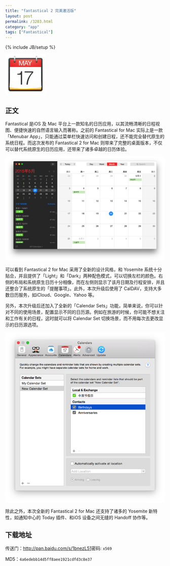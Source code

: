 ```yaml
---
title: "fantastical 2 完美激活版"
layout: post
permalink: /3203.html
category: "app"
tags: ["Fantastical"]
---
```

{% include JB/setup %}

![](/wp-content/uploads/2015/05/38586-128x128.png)

## 正文

Fantastical 是iOS 及 Mac 平台上一款知名的日历应用，以其流畅清晰的日程视图、便捷快速的自然语言输入而著称。之前的 Fantastical for Mac 实际上是一款「Menubar App」，只能通过菜单栏快速访问和创建日程，还不能完全替代原生的系统日程。而这次发布的 Fantastical 2 for Mac 则带来了完整的桌面版本，不仅可以替代系统原生的日历应用，还带来了诸多卓越的日历体验。

![](/wp-content/uploads/2015/05/Snip20150520_1.png)

可以看到 Fantastical 2 for Mac 采用了全新的设计风格，和 Yosemite 系统十分贴合，并且提供了「Light」和「Dark」两种配色模式，可以切换左栏的颜色。右侧的布局和系统原生日历十分相像，而在左侧则显示了该月日期及行程安排，并且还整合了系统原生的「提醒事项」。此外，本次升级后使用了 CalDAV，支持大多数日历服务，如iCloud、Google、Yahoo 等。

另外，本次升级后还加入了全新的「Calendar Sets」功能，简单来说，你可以针对不同的使用场景，配置显示不同的日历源。例如在旅游的时候，你可能不想关注和工作有关的日程，这时就可以将 Calendar Set 切换场景，而不用每次去更改显示的日历源选项。

![](/wp-content/uploads/2015/05/Snip20150520_2.png)

除此之外，本次全新的 Fantastical 2 for Mac 还支持了诸多的 Yosemite 新特性，如通知中心的 Today 插件、和iOS 设备之间无缝的 Handoff 协作等。

## 下载地址

传送门：<http://pan.baidu.com/s/1bnezL51>密码: `x569`

MD5：`4a6edebb14d5ff8aee1921cdfd3c8e37`

